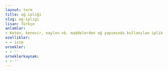 ```yaml
---
layout: term
title: ağ ipliği
slug: ag-ipligi
lisan: Türkçe
anlamlar:
- Keten, kenevir, naylon vb. maddelerden ağ yapımında kullanılan iplik
ozellikler:
- - isim
ornekler:
- - ''
orneklerkaynak:
- - ''
---
```


